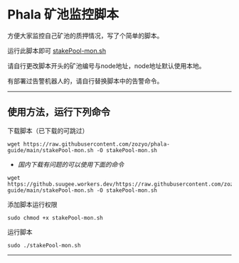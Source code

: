 # Phala 矿池监控脚本

方便大家监控自己矿池的质押情况，写了个简单的脚本。

运行此脚本即可 [stakePool-mon.sh](./stakePool-mon.sh)

请自行更改脚本开头的矿池编号与node地址，node地址默认使用本地。

有部署过告警机器人的，请自行替换脚本中的告警命令。

---

## 使用方法，运行下列命令

下载脚本（已下载的可跳过）

```
wget https://raw.githubusercontent.com/zozyo/phala-guide/main/stakePool-mon.sh -O stakePool-mon.sh
```

* *国内下载有问题的可以使用下面的命令*
```
wget https://github.suugee.workers.dev/https://raw.githubusercontent.com/zozyo/phala-guide/main/stakePool-mon.sh -O stakePool-mon.sh
```

添加脚本运行权限
```
sudo chmod +x stakePool-mon.sh
```

运行脚本
```
sudo ./stakePool-mon.sh
```

---

